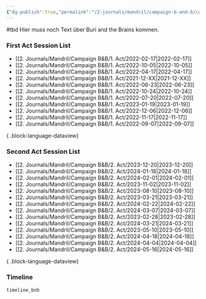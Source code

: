 ```yaml
---
{"dg-publish":true,"permalink":"/2-journals/mandril/campaign-b-and-b/campaign-b-and-b/"}
---
```


#tbd 
Hier muss noch Text über Buri and the Brains kommen.

### First Act Session List
- [[2. Journals/Mandril/Campaign B&B/1. Act/2022-02-17\|2022-02-17]]
- [[2. Journals/Mandril/Campaign B&B/1. Act/2022-10-05\|2022-10-05]]
- [[2. Journals/Mandril/Campaign B&B/1. Act/2022-04-17\|2022-04-17]]
- [[2. Journals/Mandril/Campaign B&B/1. Act/2021-12-XX\|2021-12-XX]]
- [[2. Journals/Mandril/Campaign B&B/1. Act/2022-06-23\|2022-06-23]]
- [[2. Journals/Mandril/Campaign B&B/1. Act/2022-10-24\|2022-10-24]]
- [[2. Journals/Mandril/Campaign B&B/1. Act/2022-07-20\|2022-07-20]]
- [[2. Journals/Mandril/Campaign B&B/1. Act/2023-01-19\|2023-01-19]]
- [[2. Journals/Mandril/Campaign B&B/1. Act/2022-12-06\|2022-12-06]]
- [[2. Journals/Mandril/Campaign B&B/1. Act/2022-11-17\|2022-11-17]]
- [[2. Journals/Mandril/Campaign B&B/1. Act/2022-09-07\|2022-09-07]]

{ .block-language-dataview}

### Second Act Session List
- [[2. Journals/Mandril/Campaign B&B/2. Act/2023-12-20\|2023-12-20]]
- [[2. Journals/Mandril/Campaign B&B/2. Act/2024-01-18\|2024-01-18]]
- [[2. Journals/Mandril/Campaign B&B/2. Act/2024-02-01\|2024-02-01]]
- [[2. Journals/Mandril/Campaign B&B/2. Act/2023-11-02\|2023-11-02]]
- [[2. Journals/Mandril/Campaign B&B/2. Act/2023-08-10\|2023-08-10]]
- [[2. Journals/Mandril/Campaign B&B/2. Act/2023-03-21\|2023-03-21]]
- [[2. Journals/Mandril/Campaign B&B/2. Act/2024-02-22\|2024-02-22]]
- [[2. Journals/Mandril/Campaign B&B/2. Act/2024-03-07\|2024-03-07]]
- [[2. Journals/Mandril/Campaign B&B/2. Act/2023-02-28\|2023-02-28]]
- [[2. Journals/Mandril/Campaign B&B/2. Act/2024-03-21\|2024-03-21]]
- [[2. Journals/Mandril/Campaign B&B/2. Act/2023-05-10\|2023-05-10]]
- [[2. Journals/Mandril/Campaign B&B/2. Act/2024-04-18\|2024-04-18]]
- [[2. Journals/Mandril/Campaign B&B/2. Act/2024-04-04\|2024-04-04]]
- [[2. Journals/Mandril/Campaign B&B/2. Act/2024-05-16\|2024-05-16]]

{ .block-language-dataview}

### Timeline
```aat-vertical
timeline_bnb
```


